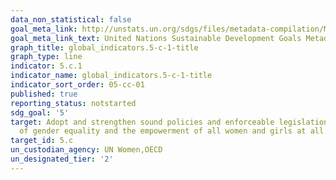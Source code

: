 ```yaml
---
data_non_statistical: false
goal_meta_link: http://unstats.un.org/sdgs/files/metadata-compilation/Metadata-Goal-5.pdf
goal_meta_link_text: United Nations Sustainable Development Goals Metadata (pdf 634kB)
graph_title: global_indicators.5-c-1-title
graph_type: line
indicator: 5.c.1
indicator_name: global_indicators.5-c-1-title
indicator_sort_order: 05-cc-01
published: true
reporting_status: notstarted
sdg_goal: '5'
target: Adopt and strengthen sound policies and enforceable legislation for the promotion
  of gender equality and the empowerment of all women and girls at all levels
target_id: 5.c
un_custodian_agency: UN Women,OECD
un_designated_tier: '2'
---
```

